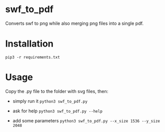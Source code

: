 # swf_to_pdf

Converts swf to png while also merging png files into a single pdf.

# Installation
`pip3 -r requirements.txt`

# Usage
Copy the .py file to the folder with svg files, then:

* simply run it
`python3 swf_to_pdf.py`

* ask for help
`python3 swf_to_pdf.py --help`

* add some parameters
`python3 swf_to_pdf.py --x_size 1536 --y_size 2048`

